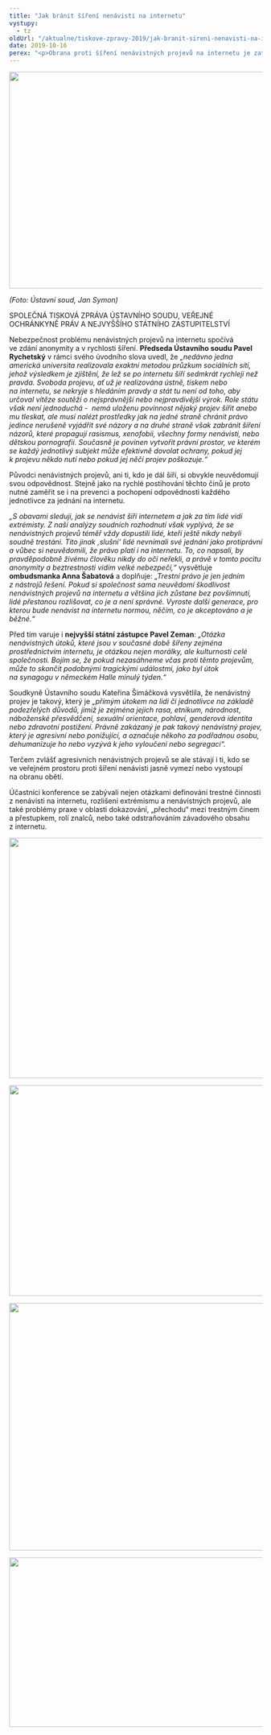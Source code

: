 ```yaml
---
title: "Jak bránit šíření nenávisti na internetu"
vystupy:
  - tz
oldUrl: "/aktualne/tiskove-zpravy-2019/jak-branit-sireni-nenavisti-na-internetu-1"
date: 2019-10-16
perex: "<p>Obrana proti šíření nenávistných projevů na internetu je zatím pomalá a nepříliš efektivní. Předseda Ústavního soudu, ombudsmanka a nejvyšší státní zástupce proto uspořádali odbornou konferenci určenou zejména policistům, státním zástupcům a soudcům s cílem hledat způsoby, jak tomuto nebezpečnému jevu účinně čelit a předcházet.</p>"
---
```


<!-- imported from the old website -->

<p><img src="/uploads-import/uploads/RTEmagicC_2019-Hate-speech-00.jpg.jpg" width="635" height="431" alt="" /></p><p><i>(Foto: Ústavní soud, Jan Symon)</i></p><p>SPOLEČNÁ TISKOVÁ ZPRÁVA ÚSTAVNÍHO SOUDU, VEŘEJNÉ OCHRÁNKYNĚ PRÁV A NEJVYŠŠÍHO STÁTNÍHO ZASTUPITELSTVÍ</p><p>Nebezpečnost problému nenávistných projevů na internetu spočívá ve zdání anonymity a v rychlosti šíření. <b>Předseda Ústavního soudu Pavel Rychetský</b> v rámci svého úvodního slova uvedl, že <i>„nedávno jedna americká universita realizovala exaktní metodou průzkum sociálních sítí, jehož výsledkem je zjištění, že lež se po internetu šíří sedmkrát rychleji než pravda. Svoboda projevu, ať už je realizována ústně, tiskem nebo na internetu, se nekryje s hledáním pravdy a stát tu není od toho, aby určoval vítěze soutěží o nejsprávnější nebo nejpravdivější výrok. Role státu však není jednoduchá -  nemá uloženu povinnost nějaký projev šířit anebo mu tleskat, ale musí nalézt prostředky jak na jedné straně chránit právo jedince nerušeně vyjádřit své názory a na druhé straně však zabránit šíření názorů, které propagují rasismus, xenofobii, všechny formy nenávisti, nebo dětskou pornografii. Současně je povinen vytvořit právní prostor, ve kterém se každý jednotlivý subjekt může efektivně dovolat ochrany, pokud jej k projevu někdo nutí nebo pokud jej něčí projev poškozuje.“</i></p> <p>Původci nenávistných projevů, ani ti, kdo je dál šíří, si obvykle neuvědomují svou odpovědnost. Stejně jako na rychlé postihování těchto činů je proto nutné zaměřit se i na prevenci a pochopení odpovědnosti každého jednotlivce za jednání na internetu.</p> <p><i>„S obavami sleduji, jak se nenávist šíří internetem a jak za tím lidé vidí extrémisty. Z naší analýzy soudních rozhodnutí však vyplývá, že se nenávistných projevů téměř vždy dopustili lidé, kteří ještě nikdy nebyli soudně trestáni. Tito jinak ‚slušní‘ lidé nevnímali své jednání jako protiprávní a vůbec si neuvědomili, že právo platí i na internetu. To, co napsali, by pravděpodobně živému člověku nikdy do očí neřekli, a právě v tomto pocitu anonymity a beztrestnosti vidím velké nebezpečí,“</i> vysvětluje <b>ombudsmanka Anna Šabatová</b> a doplňuje: <i>„Trestní právo je jen jedním z nástrojů řešení. Pokud si společnost sama neuvědomí škodlivost nenávistných projevů na internetu a většina jich zůstane bez povšimnutí, lidé přestanou rozlišovat, co je a není správné. Vyroste další generace, pro kterou bude nenávist na internetu normou, něčím, co je akceptováno a je běžné.“ </i></p> <p>Před tím varuje i <b>nejvyšší státní zástupce Pavel Zeman</b>: <i>„Otázka nenávistných útoků, které jsou v současné době šířeny zejména prostřednictvím internetu, je otázkou nejen morálky, ale kulturnosti celé společnosti. Bojím se, že pokud nezasáhneme včas proti těmto projevům, může to skončit podobnými tragickými událostmi, jako byl útok na synagogu v německém Halle minulý týden.“</i></p> <p></p> <p>Soudkyně Ústavního soudu Kateřina Šimáčková vysvětlila, že nenávistný projev je takový, který je<i> „přímým útokem na lidi či jednotlivce na základě podezřelých důvodů, jimiž je zejména jejich rasa, etnikum, národnost, náboženské přesvědčení, sexuální orientace, pohlaví, genderová identita nebo zdravotní postižení. Právně zakázaný je pak takový nenávistný projev, který je agresivní nebo ponižující, a označuje někoho za podřadnou osobu, dehumanizuje ho nebo vyzývá k jeho vyloučení nebo segregaci“.</i></p> <p>Terčem zvlášť agresivních nenávistných projevů se ale stávají i ti, kdo se ve veřejném prostoru proti šíření nenávisti jasně vymezí nebo vystoupí na obranu obětí.</p> <p>Účastníci konference se zabývali nejen otázkami definování trestné činnosti z nenávisti na internetu, rozlišení extrémismu a nenávistných projevů, ale také problémy praxe v oblasti dokazování, „přechodu“ mezi trestným činem a přestupkem, rolí znalců, nebo také odstraňováním závadového obsahu z internetu.</p><p><img src="/uploads-import/uploads/RTEmagicC_2019-Hate-speech-01.jpg.jpg" width="630" height="478" alt="" /></p><p><img src="/uploads-import/uploads/RTEmagicC_2019-Hate-speech-02.jpg.jpg" width="630" height="419" alt="" /></p><p><img src="/uploads-import/uploads/RTEmagicC_2019-Hate-speech-03.jpg.jpg" width="630" height="492" alt="" /></p><p><img src="/uploads-import/uploads/RTEmagicC_2019-Hate-speech-05.jpg.jpg" width="630" height="337" alt="" /></p>
